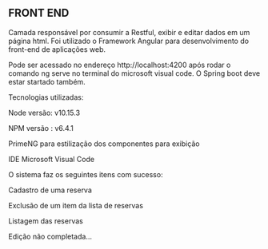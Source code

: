 ## FRONT END

Camada responsável por consumir a Restful, exibir e editar dados em um página html.
Foi utilizado o Framework Angular para desenvolvimento do front-end de aplicações web.

Pode ser acessado no endereço http://localhost:4200
após rodar o comando ng serve no terminal do microsoft visual code. O Spring boot deve estar startado também. 

Tecnologias utilizadas:

Node versão: v10.15.3 

NPM versão : v6.4.1

PrimeNG para estilização dos componentes para exibição

IDE Microsoft Visual Code


O sistema faz os seguintes itens com sucesso:

Cadastro de uma reserva

Exclusão de um item da lista de reservas

Listagem das reservas

Edição não completada...
